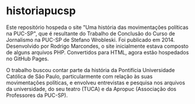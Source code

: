 # historiapucsp
Este repositório hospeda o site "Uma história das movimentações políticas na PUC-SP", que é resultante do Trabalho de Conclusão do Curso de Jornalismo na PUC-SP de Stefano Wrobleski. Foi publicado em 2014. Desenvolvido por Rodrigo Marcondes, o site inicialmente estava composto de alguns arquivos PHP. Convertidos para HTML, agora estão hospedados no GitHub Pages.

O trabalho buscou contar parte da história da Pontifícia Universidade Católica de São Paulo, particularmente com relação às suas movimentações políticas, e envolveu entrevistas e pesquisa nos arquivos da universidade, do seu teatro (TUCA) e da Apropuc (Associação dos Professores da PUC-SP).
